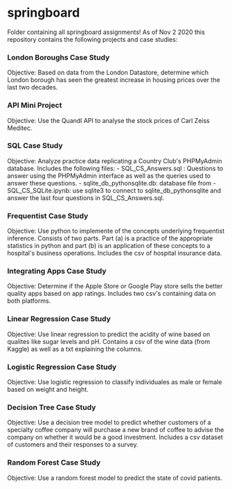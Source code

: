 # springboard
Folder containing all springboard assignments! As of Nov 2 2020 this repository contains the following projects and case studies:

### London Boroughs Case Study
Objective: Based on data from the London Datastore, determine which London borough has seen the greatest increase in housing prices over the last two decades.

### API Mini Project
Objective: Use the Quandl API to analyse the stock prices of Carl Zeiss Meditec.

### SQL Case Study
Objective: Analyze practice data replicating a Country Club's PHPMyAdmin database. Includes the following files:
    - SQL_CS_Answers.sql : Questions to answer using the PHPMyAdmin interface as well as the queries used to answer these questions.
    - sqlite_db_pythonsqlite.db: database file from 
    - SQL_CS_SQLite.ipynb: use sqlite3 to connect to sqlite_db_pythonsqlite and answer the last four questions in SQL_CS_Answers.sql.

### Frequentist Case Study
Objective: Use python to implemente of the concepts underlying frequentist inference. Consists of two parts. Part (a) is a practice of the appropriate statistics in python and part (b) is an application of these concepts to a hospital's business operations. Includes the csv of hospital insurance data.

### Integrating Apps Case Study
Objective: Determine if the Apple Store or Google Play store sells the better quality apps based on app ratings. Includes two csv's containing data on both platforms.

### Linear Regression Case Study
Objective: Use linear regression to predict the acidity of wine based on qualites like sugar levels and pH. Contains a csv of the wine data (from Kaggle) as well as a txt explaining the columns.

### Logistic Regression Case Study
Objective: Use logistic regression to classify individuales as male or female based on weight and height. 

### Decision Tree Case Study
Objective: Use a decision tree model to predict whether customers of a specialty coffee company will purchase a new brand of coffee to advise the company on whether it would be a good investment. Includes a csv dataset of customers and their responses to a survey. 

### Random Forest Case Study
Objective: Use a random forest model to predict the state of covid patients. 

